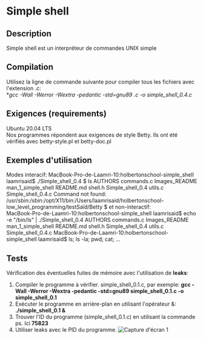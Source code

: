 # Simple shell

## Description
Simple shell est un interpréteur de commandes UNIX simple
## Compilation
Utilisez la ligne de commande suivante pour compiler tous les fichiers avec l'extension .c:<br>
**gcc -Wall -Werror -Wextra -pedantic -std=gnu89 *.c -o simple_shell_0.4.c**
## Exigences (requirements)
Ubuntu 20.04 LTS<br>
Nos programmes répondent aux exigences de style Betty. Ils ont été vérifiés avec betty-style.pl et betty-doc.pl
## Exemples d'utilisation
Modes interacif:
MacBook-Pro-de-Laamri-10:holbertonschool-simple_shell laamrisaid$ ./Simple_shell_0.4 
$ ls
AUTHORS                 commands.c
Images_README           man_1_simple_shell
README.md               shell.h
Simple_shell_0.4        utils.c
Simple_shell_0.4.c
Command not found: /usr/sbin:/sbin:/opt/X11/bin:/Users/laamrisaid/holbertonschool-low_level_programming/testSaïd/Betty
$ 
et non-interactif:<br>
MacBook-Pro-de-Laamri-10:holbertonschool-simple_shell laamrisaid$ echo -e "/bin/ls" | ./Simple_shell_0.4
AUTHORS                 commands.c
Images_README           man_1_simple_shell
README.md               shell.h
Simple_shell_0.4        utils.c
Simple_shell_0.4.c
MacBook-Pro-de-Laamri-10:holbertonschool-simple_shell laamrisaid$
ls; ls -la; pwd; cat; ...
## Tests
Vérification des éventuelles fuites de mémoire avec l'utilisation de **leaks**:
1. Compiler le programme à vérifier. simple_shell_0.1.c, par exemple:
**gcc -Wall -Werror -Wextra -pedantic -std=gnu89 simple_shell_0.1.c -o simple_shell_0.1**
3. Exécuter le programme en arrière-plan en utilisant l'opérateur &:
**./simple_shell_0.1 &**
4. Trouver l'ID du programme (simple_shell_0.1.c) en utilisant la commande ps. Ici **75823**
5. Utiliser leaks avec le PID du programme.
![Capture d'écran 1](images/Leaks_simple_shell_0.1.png)
